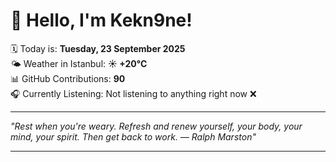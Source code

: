# 👋 Hello, I'm Kekn9ne!

🗓️ Today is: **Tuesday, 23 September 2025**  
🌤️ Weather in Istanbul: **☀️   +20°C**  
📊 GitHub Contributions: **90**  
🎧 Currently Listening: Not listening to anything right now ❌

---

_"Rest when you're weary. Refresh and renew yourself, your body, your mind, your spirit. Then get back to work. — *Ralph Marston*"_

---
